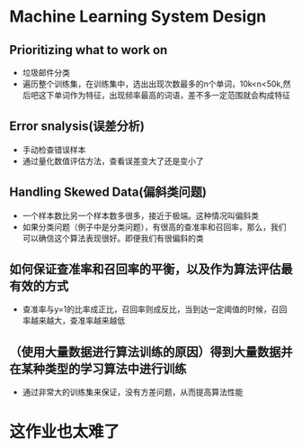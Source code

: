 # Machine Learning System Design

## Prioritizing what to work on

* 垃圾邮件分类
* 遍历整个训练集，在训练集中，选出出现次数最多的n个单词，10k<n<50k,然后吧这下单词作为特征，出现频率最高的词语，差不多一定范围就会构成特征

## Error snalysis(误差分析)

* 手动检查错误样本
* 通过量化数值评估方法，查看误差变大了还是变小了

## Handling Skewed Data(偏斜类问题)

* 一个样本数比另一个样本数多很多，接近于极端。这种情况叫偏斜类
* 如果分类问题（例子中是分类问题），有很高的查准率和召回率，那么，我们可以确信这个算法表现很好。即便我们有很偏斜的类

## 如何保证查准率和召回率的平衡，以及作为算法评估最有效的方式

* 查准率与y=1的比率成正比，召回率则成反比，当到达一定阈值的时候，召回率越来越大，查准率越来越低

## （使用大量数据进行算法训练的原因）得到大量数据并在某种类型的学习算法中进行训练

* 通过非常大的训练集来保证，没有方差问题，从而提高算法性能

# 这作业也太难了